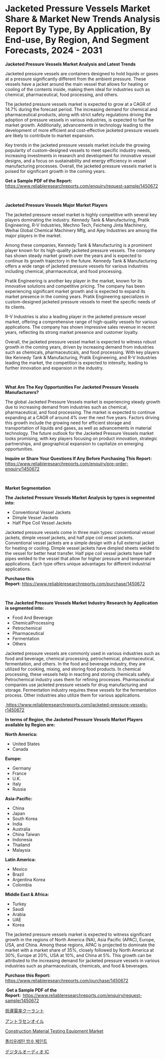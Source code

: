 <p><h1>Jacketed Pressure Vessels Market Share & Market New Trends Analysis Report By Type, By Application, By End-use, By Region, And Segment Forecasts, 2024 - 2031</h1></p><p><strong>Jacketed Pressure Vessels Market Analysis and Latest Trends</strong></p>
<p><p>Jacketed pressure vessels are containers designed to hold liquids or gases at a pressure significantly different from the ambient pressure. These vessels have a jacket around the main vessel that allows for heating or cooling of the contents inside, making them ideal for industries such as chemical, pharmaceutical, food processing, and others.</p><p>The jacketed pressure vessels market is expected to grow at a CAGR of 14.7% during the forecast period. The increasing demand for chemical and pharmaceutical products, along with strict safety regulations driving the adoption of pressure vessels in various industries, is expected to fuel the market growth. Additionally, advancements in technology leading to the development of more efficient and cost-effective jacketed pressure vessels are likely to contribute to market expansion.</p><p>Key trends in the jacketed pressure vessels market include the growing popularity of custom-designed vessels to meet specific industry needs, increasing investments in research and development for innovative vessel designs, and a focus on sustainability and energy efficiency in vessel manufacturing processes. Overall, the jacketed pressure vessels market is poised for significant growth in the coming years.</p></p>
<p><strong>Get a Sample PDF of the Report:&nbsp;</strong> <a href="https://www.reliableresearchreports.com/enquiry/request-sample/1450672">https://www.reliableresearchreports.com/enquiry/request-sample/1450672</a></p>
<p>&nbsp;</p>
<p><strong>Jacketed Pressure Vessels Major Market Players</strong></p>
<p><p>The jacketed pressure vessel market is highly competitive with several key players dominating the industry. Kennedy Tank & Manufacturing, Pratik Engineering, R-V Industries, Mechno Tech, Feicheng Jinta Machinery, Weihai Global Chemical Machinery Mfg, and Ajey Industries are among the major players in the market.</p><p>Among these companies, Kennedy Tank & Manufacturing is a prominent player known for its high-quality jacketed pressure vessels. The company has shown steady market growth over the years and is expected to continue its growth trajectory in the future. Kennedy Tank & Manufacturing offers a wide range of jacketed pressure vessels for various industries including chemical, pharmaceutical, and food processing.</p><p>Pratik Engineering is another key player in the market, known for its innovative solutions and competitive pricing. The company has been experiencing significant market growth and is expected to expand its market presence in the coming years. Pratik Engineering specializes in custom-designed jacketed pressure vessels to meet the specific needs of its clients.</p><p>R-V Industries is also a leading player in the jacketed pressure vessel market, offering a comprehensive range of high-quality vessels for various applications. The company has shown impressive sales revenue in recent years, reflecting its strong market presence and customer loyalty.</p><p>Overall, the jacketed pressure vessel market is expected to witness robust growth in the coming years, driven by increasing demand from industries such as chemicals, pharmaceuticals, and food processing. With key players like Kennedy Tank & Manufacturing, Pratik Engineering, and R-V Industries leading the market, the competition is expected to intensify, leading to further innovation and expansion in the industry.</p></p>
<p>&nbsp;</p>
<p><strong>What Are The Key Opportunities For Jacketed Pressure Vessels Manufacturers?</strong></p>
<p><p>The global Jacketed Pressure Vessels market is experiencing steady growth due to increasing demand from industries such as chemical, pharmaceutical, and food processing. The market is expected to continue expanding at a CAGR of around 4% over the next five years. Factors driving this growth include the growing need for efficient storage and transportation of liquids and gases, as well as advancements in material technology. The future outlook for the Jacketed Pressure Vessels market looks promising, with key players focusing on product innovation, strategic partnerships, and geographical expansion to capitalize on emerging opportunities.</p></p>
<p><strong>Inquire or Share Your Questions If Any Before Purchasing This Report:</strong> <a href="https://www.reliableresearchreports.com/enquiry/pre-order-enquiry/1450672">https://www.reliableresearchreports.com/enquiry/pre-order-enquiry/1450672</a></p>
<p>&nbsp;</p>
<p><strong>Market Segmentation</strong></p>
<p><strong>The Jacketed Pressure Vessels Market Analysis by types is segmented into:</strong></p>
<p><ul><li>Conventional Vessel Jackets</li><li>Dimple Vessel Jackets</li><li>Half Pipe Coil Vessel Jackets</li></ul></p>
<p><p>Jacketed pressure vessels come in three main types: conventional vessel jackets, dimple vessel jackets, and half pipe coil vessel jackets. Conventional vessel jackets are a simple design with a full external jacket for heating or cooling. Dimple vessel jackets have dimpled sheets welded to the vessel for better heat transfer. Half pipe coil vessel jackets have half pipes welded to the vessel that allow for higher pressure and temperature applications. Each type offers unique advantages for different industrial applications.</p></p>
<p><strong>Purchase this Report:&nbsp;</strong><a href="https://www.reliableresearchreports.com/purchase/1450672">https://www.reliableresearchreports.com/purchase/1450672</a></p>
<p>&nbsp;</p>
<p><strong>The Jacketed Pressure Vessels Market Industry Research by Application is segmented into:</strong></p>
<p><ul><li>Food And Beverage</li><li>ChemicalProcessing</li><li>Petrochemical</li><li>Pharmaceutical</li><li>Fermentation</li><li>Others</li></ul></p>
<p><p>Jacketed pressure vessels are commonly used in various industries such as food and beverage, chemical processing, petrochemical, pharmaceutical, fermentation, and others. In the food and beverage industry, they are utilized for cooking, mixing, and storing food products. In chemical processing, these vessels help in reacting and storing chemicals safely. Petrochemical industry uses them for refining processes. Pharmaceutical companies use jacketed pressure vessels for drug manufacturing and storage. Fermentation industry requires these vessels for the fermentation process. Other industries also utilize them for various applications.</p></p>
<p><a href="https://www.reliableresearchreports.com/jacketed-pressure-vessels-r1450672">&nbsp;https://www.reliableresearchreports.com/jacketed-pressure-vessels-r1450672</a></p>
<p><strong>In terms of Region, the Jacketed Pressure Vessels Market Players available by Region are:</strong></p>
<p>
    <p> <strong> North America: </strong>
        <ul>
            <li>United States</li>
            <li>Canada</li>
        </ul>
        </p> 
    <p> <strong> Europe: </strong>
        <ul>
            <li>Germany</li>
            <li>France</li>
            <li>U.K.</li>
            <li>Italy</li>
            <li>Russia</li>
        </ul>
        </p> 
    <p> <strong> Asia-Pacific: </strong>
        <ul>
            <li>China</li>
            <li>Japan</li>
            <li>South Korea</li>
            <li>India</li>
            <li>Australia</li>
            <li>China Taiwan</li>
            <li>Indonesia</li>
            <li>Thailand</li>
            <li>Malaysia</li>
        </ul>
        </p> 
    <p> <strong> Latin America: </strong>
        <ul>
            <li>Mexico</li>
            <li>Brazil</li>
            <li>Argentina Korea</li>
            <li>Colombia</li>
        </ul>
        </p> 
    <p> <strong> Middle East & Africa: </strong>
        <ul>
            <li>Turkey</li>
            <li>Saudi</li>
            <li>Arabia</li>
            <li>UAE</li>
            <li>Korea</li>
        </ul>
    </p>
    </p>
<p><p>The jacketed pressure vessels market is expected to witness significant growth in the regions of North America (NA), Asia Pacific (APAC), Europe, USA, and China. Among these regions, APAC is projected to dominate the market with a market share of 35%, closely followed by North America at 30%, Europe at 20%, USA at 10%, and China at 5%. This growth can be attributed to the increasing demand for jacketed pressure vessels in various industries such as pharmaceuticals, chemicals, and food & beverages.</p></p>
<p><strong>Purchase this Report: </strong><a href="https://www.reliableresearchreports.com/purchase/1450672">https://www.reliableresearchreports.com/purchase/1450672</a></p>
<p>&nbsp;<strong>Get a Sample PDF of the Report:&nbsp;&nbsp;</strong><a href="https://www.reliableresearchreports.com/enquiry/request-sample/1450672">https://www.reliableresearchreports.com/enquiry/request-sample/1450672</a></p>
<p><strong></strong></p>
<p><p><a href="https://medium.com/@darieenson678546/%E4%BD%8E%E5%B0%8E%E9%9B%BB%E5%86%B7%E5%8D%B4%E6%B6%B2%E5%B8%82%E5%A0%B4-%E5%B8%82%E5%A0%B4cagr-%E5%B8%82%E5%A0%B4%E3%83%88%E3%83%AC%E3%83%B3%E3%83%89-%E3%81%8A%E3%82%88%E3%81%B3%E6%88%90%E9%95%B7%E6%88%A6%E7%95%A5%E3%81%AB%E9%96%A2%E3%81%99%E3%82%8B%E6%B4%9E%E5%AF%9F-8118cb17fbea">低導電率クーラント</a></p><p><a href="https://medium.com/@barrymundy88/%E3%82%A2%E3%83%B3%E3%82%B9%E3%83%A9%E3%82%BB%E3%83%B3%E3%82%AA%E3%82%A4%E3%83%AB%E5%B8%82%E5%A0%B4-%E7%AB%B6%E4%BA%89%E5%88%86%E6%9E%90-%E5%B8%82%E5%A0%B4%E5%8B%95%E5%90%91-2031%E5%B9%B4%E3%81%BE%E3%81%A7%E3%81%AE%E4%BA%88%E6%B8%AC-2b6bbe4e3a8e">アントラセンオイル</a></p><p><a href="https://github.com/marloy8/Market-Research-Report-List-4/blob/main/construction-material-testing-equipment-market.md">Construction Material Testing Equipment Market</a></p><p><a href="https://github.com/CliftonFisher9067/Market-Research-Report-List-1/blob/main/951065532701.md">폴리우레탄 방수 페인트</a></p><p><a href="https://github.com/ksxzwxabcuynh011/Market-Research-Report-List-1/blob/main/268976735697.md">デジタルオーディオ IC</a></p></p>